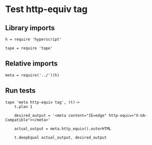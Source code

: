 # Test http-equiv tag

## Library imports

	h = require 'hyperscript'

	tape = require 'tape'


## Relative imports

	meta = require('../')(h)


## Run tests

	tape 'meta http-equiv tag', (t)->
		t.plan 1

		desired_output = '<meta content="IE=edge" http-equiv="X-UA-Compatible"></meta>'

		actual_output = meta.http_equiv().outerHTML

		t.deepEqual actual_output, desired_output

